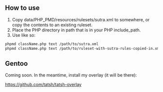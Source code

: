 ## How to use

1. Copy data/PHP_PMD/resources/rulesets/sutra.xml to somewhere, or copy the contents to an existing ruleset.
2. Place the PHP directory in path that is in your PHP include_path.
3. Use like so:

```bash
phpmd className.php text /path/to/sutra.xml
phpmd className.php text /path/to/ruleset-with-sutra-rules-copied-in.xml
```

## Gentoo

Coming soon. In the meantime, install my overlay (it will be there):

https://github.com/tatsh/tatsh-overlay
